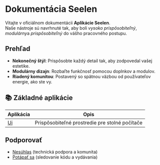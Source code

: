 # **Dokumentácia Seelen**

Vitajte v oficiálnom dokumentácii **Aplikácie Seelen**.\
Naše nástroje sú navrhnuté tak, aby boli _vysoko prispôsobiteľný_, *modulárny*a
_prispôsobiteľný_ do vášho pracovného postupu.

## Prehľad

- **Nekonečný štýl**: Prispôsobte každý detail tak, aby zodpovedal vašej
  estetike.
- **Modulárny dizajn**: Rozbaľte funkčnosť pomocou doplnkov a modulov.
- **Riadený komunitou**: Postavený so spätnou väzbou od používateľov energie,
  ako ste vy.

## **📚 Základné aplikácie**

| Aplikácia             | Opis                                           |
| --------------------- | ---------------------------------------------- |
| [Ui](/apps/seelen-ui) | Prispôsobiteľné prostredie pre stolné počítače |

## Podporovať

- [Nesúhlas](https://discord.gg/ABfASx5ZAJ) (technická podpora a komunita)
- [Potápať sa](https://github.com/Seelen-Inc) (sledovanie kódu a vydávania)
